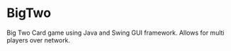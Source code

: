 # BigTwo
Big Two Card game using Java and Swing GUI framework. Allows for multi players over network. 
